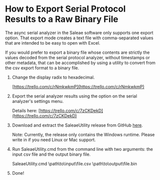 # How to Export Serial Protocol Results to a Raw Binary File

The async serial analyzer in the Saleae software only supports one export option. That export mode creates a text file with comma-separated values that are intended to be easy to open with Excel.

If you would prefer to export a binary file whose contents are strictly the values decoded from the serial protocol analyzer, without timestamps or other metadata, that can be accomplished by using a utility to convert from the csv export format to a binary file.

1. Change the display radix to hexadecimal.

    [https://trello.com/c/rNmkwkmP](https://trello.com/c/rNmkwkmP)

2. Export the serial analyzer results using the option on the serial analyzer's settings menu. 

    Details here: [https://trello.com/c/7zCKDekD](https://trello.com/c/7zCKDekD)

3. Download and extract the SaleaeUtility release from GitHub [here](https://github.com/Marcus10110/SaleaeUtilityCore/releases/tag/1.0.0).

    Note: Currently, the release only contains the Windows runtime. Please write in if you need Linux or Mac support.

4. Run SaleaeUtility.cmd from the command line with two arguments: the input csv file and the output binary file.

    SaleaeUtility.cmd \path\to\input\file.csv \path\to\output\file.bin

5. Done!

